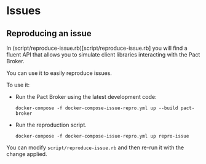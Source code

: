 # Issues

## Reproducing an issue

In (script/reproduce-issue.rb)[script/reproduce-issue.rb] you will find a fluent API that allows you to simulate client libraries interacting with the Pact Broker.

You can use it to easily reproduce issues.

To use it:

* Run the Pact Broker using the latest development code:

    ```
    docker-compose -f docker-compose-issue-repro.yml up --build pact-broker
    ```

* Run the reproduction script.

    ```
    docker-compose -f docker-compose-issue-repro.yml up repro-issue
    ```

You can modify `script/reproduce-issue.rb` and then re-run it with the change applied.
